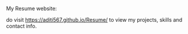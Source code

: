 My Resume website:

do visit https://aditi567.github.io/Resume/
to view my projects, skills and contact info.
